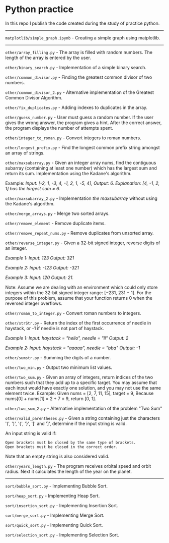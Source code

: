 # Python practice
In this repo I publish the code created during the study of practice python.

---
`matplotlib/simple_graph.ipynb` - Creating a simple graph using matplotlib.

---
`other/array_filling.py` - The array is filled with random numbers. The length of the array is entered by the user.

`other/binary_search.py` - Implementation of a simple binary search.

`other/common_divisor.py` - Finding the greatest common divisor of two numbers.

`other/common_divisor_2.py` - Alternative implementation of the Greatest Common Divisor Algorithm.

`other/fix_duplicates.py` - Adding indexes to duplicates in the array.

`other/guess_number.py` - User must guess a random number. If the user gives the wrong answer, the program gives a hint. After the correct answer, the program displays the number of attempts spent.

`other/integer_to_roman.py` - Convert integers to roman numbers.

`other/longest_prefix.py` - Find the longest common prefix string amongst an array of strings.

`other/maxsubarray.py` - Given an integer array nums, find the contiguous subarray (containing at least one number) which has the largest sum and return its sum. Implementation using the Kadane's algorithm.

Example:
_Input: [-2, 1, -3, 4, -1, 2, 1, -5, 4],
Output: 6.
Explanation: [4, -1, 2, 1] has the largest sum = 6._

`other/maxsubarray_2.py` - Implementation _the maxsubarray_ without using the Kadane's algorithm.

`other/merge_arrays.py` - Merge two sorted arrays.

`other/remove_element` - Remove duplicate items.

`other/remove_repeat_nums.py` - Remove duplicates from unsorted array.

`other/reverse_integer.py` - Given a 32-bit signed integer, reverse digits of an integer.

_Example 1: Input: 123 Output: 321_

_Example 2: Input: -123 Output: -321_

_Example 3: Input: 120 Output: 21._

Note: Assume we are dealing with an environment which could only store integers within the 32-bit signed integer range: [−231,  231 − 1]. For the purpose of this problem, assume that your function returns 0 when the reversed integer overflows.

`other/roman_to_integer.py` - Convert roman numbers to integers.

`other/strStr.py` - Return the index of the first occurrence of needle in haystack, or -1 if needle is not part of haystack.

_Example 1: Input: haystack = "hello", needle = "ll" Output: 2_

_Example 2: Input: haystack = "aaaaa", needle = "bba" Output: -1_

`other/sumstr.py` - Summing the digits of a number.

`other/two_min.py` - Output two minimum list values.

`other/two_sum.py` - Given an array of integers, return indices of the two numbers such that they add up to a specific target.
You may assume that each input would have exactly one solution, and you may not use the same element twice.
Example: Given nums = [2, 7, 11, 15], target = 9, Because nums[0] + nums[1] = 2 + 7 = 9, return [0, 1].

`other/two_sum_2.py` - Alternative implementation of the problem "Two Sum"

`other/valid_parentheses.py` - Given a string containing just the characters '(', ')', '{', '}', '[' and ']', determine if the input string is valid.

An input string is valid if:

    Open brackets must be closed by the same type of brackets.
    Open brackets must be closed in the correct order.

Note that an empty string is also considered valid.

`other/years_length.py` - The program receives orbital speed and orbit radius. Next it calculates the length of the year on the planet.

---
`sort/bubble_sort.py` - Implementing Bubble Sort.

`sort/heap_sort.py` - Implementing Heap Sort.

`sort/insertion_sort.py` - Implementing Insertion Sort.

`sort/merge_sort.py` - Implementing Merge Sort.

`sort/quick_sort.py` - Implementing Quick Sort.

`sort/selection_sort.py` - Implementing Selection Sort.
